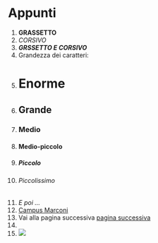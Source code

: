 # Appunti
1) **GRASSETTO**
2) _CORSIVO_
3) **_GRSSETTO E CORSIVO_**
4) Grandezza dei caratteri:
5) # Enorme
6) ## Grande
7) ### Medio
8) #### Medio-piccolo
9) ##### Piccolo
10) ###### Piccolissimo
11) _E poi ..._
12) [Campus Marconi](https://campus.marconivr.it/mod/page/view.php?id=155794)
13) Vai alla pagina successiva [pagina successiva][pagina dopo]
14) [pagina dopo]: https://github.com/Antolini-Mattia/Appunti/blob/main/pagina%20successiva
15) ![](https://www.google.com/url?sa=i&url=https%3A%2F%2Ficonic-puzzles.it%2Fproducts%2Fmilan-logo-official-wooden-puzzle&psig=AOvVaw2EReWo72NZIW56JBCCmo9L&ust=1741857755955000&source=images&cd=vfe&opi=89978449&ved=0CBQQjRxqFwoTCMiL-febhIwDFQAAAAAdAAAAABAE)

